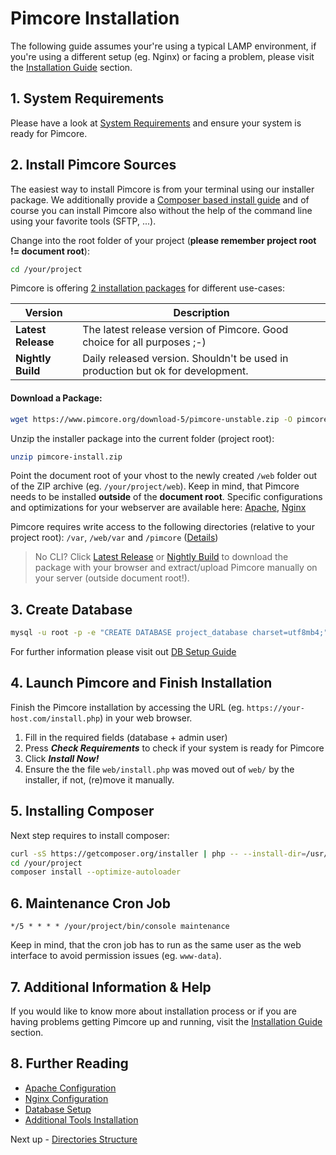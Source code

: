 # Pimcore Installation

The following guide assumes your're using a typical LAMP environment, if you're using a different setup (eg. Nginx) or facing a problem, please visit the [Installation Guide](../23_Installation_and_Upgrade/README.md) section.

## 1. System Requirements
Please have a look at [System Requirements](../23_Installation_and_Upgrade/01_System_Requirements.md) and ensure your system is ready for Pimcore. 

## 2. Install Pimcore Sources
The easiest way to install Pimcore is from your terminal using our installer package. 
We additionally provide a [Composer based install guide](../23_Installation_and_Upgrade/03_System_Setup_and_Hosting/04_Composer_Install.md) and of course you can install Pimcore also without the help of the command line using your favorite tools (SFTP, ...).

Change into the root folder of your project (**please remember project root != document root**): 
```bash
cd /your/project
```

Pimcore is offering [2 installation packages](https://www.pimcore.org/download) for different use-cases: 
  
| Version | Description |  
|--------------------|---------------------------------------------------------------------------------|
| **Latest Release** | The latest release version of Pimcore. Good choice for all purposes ;-)         |
| **Nightly Build**  | Daily released version. Shouldn't be used in production but ok for development. |
  
  
#### Download a Package: 
```bash
wget https://www.pimcore.org/download-5/pimcore-unstable.zip -O pimcore-install.zip
```

Unzip the installer package into the current folder (project root): 
```bash
unzip pimcore-install.zip
```

Point the document root of your vhost to the newly created `/web` folder out of the ZIP archive (eg. `/your/project/web`). 
Keep in mind, that Pimcore needs to be installed **outside** of the **document root**.
Specific configurations and optimizations for your webserver are available here: 
[Apache](../23_Installation_and_Upgrade/03_System_Setup_and_Hosting/01_Apache_Configuration.md),
[Nginx](../23_Installation_and_Upgrade/03_System_Setup_and_Hosting/02_Nginx_Configuration.md)

Pimcore requires write access to the following directories (relative to your project root): `/var`, `/web/var` and `/pimcore` 
([Details](../23_Installation_and_Upgrade/03_System_Setup_and_Hosting/03_File_Permissions.md)) 


> No CLI? Click [Latest Release](https://www.pimcore.org/download/pimcore-latest.zip) or 
[Nightly Build](https://www.pimcore.org/download/pimcore-data.zip) to download the package with your browser 
and extract/upload Pimcore manually on your server (outside document root!). 


## 3. Create Database
```bash
mysql -u root -p -e "CREATE DATABASE project_database charset=utf8mb4;"
```

For further information please visit out [DB Setup Guide](../23_Installation_and_Upgrade/03_System_Setup_and_Hosting/05_DB_Setup.md)

## 4. Launch Pimcore and Finish Installation
Finish the Pimcore installation by accessing the URL (eg. `https://your-host.com/install.php`) in your web browser. 
1. Fill in the required fields (database + admin user)
2. Press ***Check Requirements*** to check if your system is ready for Pimcore
3. Click ***Install Now!*** 
4. Ensure the the file `web/install.php` was moved out of `web/` by the installer, if not, (re)move it manually. 

## 5. Installing Composer

Next step requires to install composer:

```bash
curl -sS https://getcomposer.org/installer | php -- --install-dir=/usr/local/bin --filename=composer
cd /your/project
composer install --optimize-autoloader
```

## 6. Maintenance Cron Job
```text
*/5 * * * * /your/project/bin/console maintenance
```
Keep in mind, that the cron job has to run as the same user as the web interface to avoid permission issues (eg. `www-data`).

## 7. Additional Information & Help
If you would like to know more about installation process or if you are having problems getting Pimcore up and running, visit 
the [Installation Guide](../23_Installation_and_Upgrade/README.md) section.

## 8. Further Reading
- [Apache Configuration](../23_Installation_and_Upgrade/03_System_Setup_and_Hosting/01_Apache_Configuration.md)
- [Nginx Configuration](../23_Installation_and_Upgrade/03_System_Setup_and_Hosting/02_Nginx_Configuration.md)
- [Database Setup](../23_Installation_and_Upgrade/03_System_Setup_and_Hosting/05_DB_Setup.md)
- [Additional Tools Installation](../23_Installation_and_Upgrade/03_System_Setup_and_Hosting/06_Additional_Tools_Installation.md)

Next up - [Directories Structure](./02_Directory_Structure.md)
